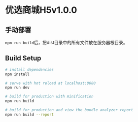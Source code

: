 ﻿# 优选商城H5v1.0.0

## 手动部署
`npm run build`后，把dist目录中的所有文件放在服务器根目录。


## Build Setup

``` bash
# install dependencies
npm install

# serve with hot reload at localhost:8080
npm run dev

# build for production with minification
npm run build

# build for production and view the bundle analyzer report
npm run build --report
```

